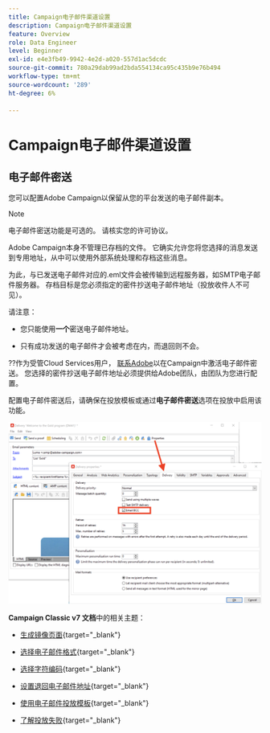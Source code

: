 ```yaml
---
title: Campaign电子邮件渠道设置
description: Campaign电子邮件渠道设置
feature: Overview
role: Data Engineer
level: Beginner
exl-id: e4e3fb49-9942-4e2d-a020-557d1ac5dcdc
source-git-commit: 780a29dab99ad2bda554134ca95c435b9e76b494
workflow-type: tm+mt
source-wordcount: '289'
ht-degree: 6%

---
```


# Campaign电子邮件渠道设置

## 电子邮件密送

您可以配置Adobe Campaign以保留从您的平台发送的电子邮件副本。

>[!NOTE]
>电子邮件密送功能是可选的。 请核实您的许可协议。

Adobe Campaign本身不管理已存档的文件。 它确实允许您将您选择的消息发送到专用地址，从中可以使用外部系统处理和存档这些消息。

为此，与已发送电子邮件对应的.eml文件会被传输到远程服务器，如SMTP电子邮件服务器。 存档目标是您必须指定的密件抄送电子邮件地址（投放收件人不可见）。

请注意：

* 您只能使用&#x200B;**一个**&#x200B;密送电子邮件地址。

* 只有成功发送的电子邮件才会被考虑在内，而退回则不会。

??作为受管Cloud Services用户， [联系Adobe](../start/campaign-faq.md#support)以在Campaign中激活电子邮件密送。 您选择的密件抄送电子邮件地址必须提供给Adobe团队，由团队为您进行配置。

配置电子邮件密送后，请确保在投放模板或通过&#x200B;**电子邮件密送**&#x200B;选项在投放中启用该功能。

![](assets/email-bcc.png)


**Campaign Classic v7 文档**&#x200B;中的相关主题：


* [生成镜像页面](https://experienceleague.adobe.com/docs/campaign-classic/using/sending-messages/sending-emails/sending-an-email/email-parameters.html#generating-mirror-page){target=&quot;_blank&quot;}

* [选择电子邮件格式](https://experienceleague.adobe.com/docs/campaign-classic/using/sending-messages/sending-emails/sending-an-email/email-parameters.html#selecting-message-formats){target=&quot;_blank&quot;}

* [选择字符编码](https://experienceleague.adobe.com/docs/campaign-classic/using/sending-messages/sending-emails/sending-an-email/email-parameters.html#character-encoding){target=&quot;_blank&quot;}

* [设置退回电子邮件地址](https://experienceleague.adobe.com/docs/campaign-classic/using/sending-messages/sending-emails/sending-an-email/email-parameters.html#managing-bounce-emails){target=&quot;_blank&quot;}

* [使用电子邮件投放模板](https://experienceleague.adobe.com/docs/campaign-classic/using/sending-messages/using-delivery-templates/about-templates.html?lang=zh-Hans){target=&quot;_blank&quot;}

* [了解投放失败](https://experienceleague.adobe.com/docs/campaign-classic/using/sending-messages/monitoring-deliveries/understanding-delivery-failures.html){target=&quot;_blank&quot;}
